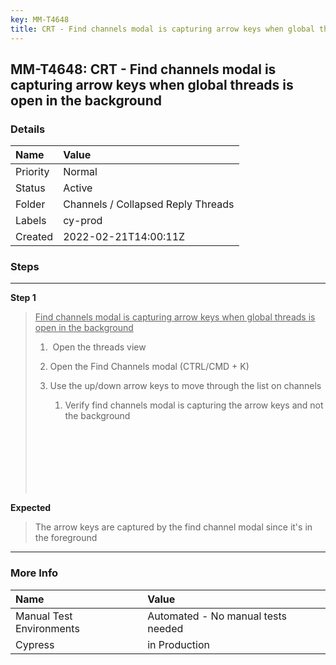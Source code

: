 ```yaml
---
key: MM-T4648
title: CRT - Find channels modal is capturing arrow keys when global threads is open in the background
---
```


## MM-T4648: CRT - Find channels modal is capturing arrow keys when global threads is open in the background

### Details

| Name     | Value                              |
| :------- | :--------------------------------- |
| Priority | Normal                             |
| Status   | Active                             |
| Folder   | Channels / Collapsed Reply Threads |
| Labels   | cy-prod                            |
| Created  | 2022-02-21T14:00:11Z               |

### Steps

<hr/>

**Step 1**

> <article><p><u>Find channels modal is capturing arrow keys when global threads is open in the background</u></p><ol><li><p> Open the threads view</p></li><li><p>Open the Find Channels modal (CTRL/CMD + K)</p></li><li><p>Use the up/down arrow keys to move through the list on channels</p><ol><li><p>Verify find channels modal is capturing the arrow keys and not the background<br /><br /><br /><br /><br /></p></li></ol></li></ol><br /><br /></article>

**Expected**

> <article>The arrow keys are captured by the find channel modal since it's in the foreground</article>

<hr/>

### More Info

| Name                     | Value                              |
| :----------------------- | :--------------------------------- |
| Manual Test Environments | Automated - No manual tests needed |
| Cypress                  | in Production                      |
